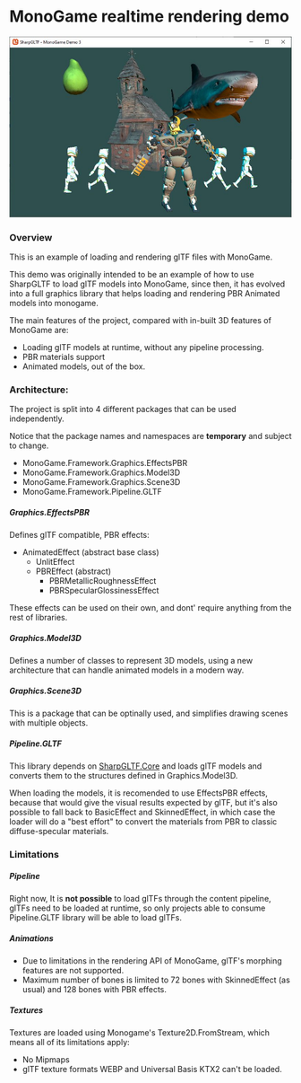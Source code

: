 ﻿# MonoGame realtime rendering demo

![MonoGame Demo](MonoGameDemoPBR.jpg)

### Overview

This is an example of loading and rendering glTF files with MonoGame.

This demo was originally intended to be an example of how to use SharpGLTF to load glTF models into MonoGame, since then, it has evolved into a full graphics library that helps loading and rendering PBR Animated models into monogame.

The main features of the project, compared with in-built 3D features of MonoGame are:

- Loading glTF models at runtime, without any pipeline processing.
- PBR materials support
- Animated models, out of the box.


### Architecture:

The project is split into 4 different packages that can be used independently.

Notice that the package names and namespaces are **temporary** and subject to change.

- MonoGame.Framework.Graphics.EffectsPBR
- MonoGame.Framework.Graphics.Model3D
- MonoGame.Framework.Graphics.Scene3D
- MonoGame.Framework.Pipeline.GLTF

##### Graphics.EffectsPBR

Defines glTF compatible, PBR effects:

- AnimatedEffect (abstract base class)
  - UnlitEffect
  - PBREffect (abstract)
    - PBRMetallicRoughnessEffect
    - PBRSpecularGlossinessEffect

These effects can be used on their own, and dont' require anything from the rest of libraries.

##### Graphics.Model3D

Defines a number of classes to represent 3D models, using a new architecture that can handle
animated models in a modern way.

##### Graphics.Scene3D

This is a package that can be optinally used, and simplifies drawing scenes with multiple objects.

##### Pipeline.GLTF

This library depends on [SharpGLTF.Core](https://www.nuget.org/packages/SharpGLTF.Core) and loads
glTF models and converts them to the structures defined in Graphics.Model3D.

When loading the models, it is recomended to use EffectsPBR effects, because that would give
the visual results expected by glTF, but it's also possible to fall back to BasicEffect and
SkinnedEffect, in which case the loader will do a "best effort" to convert the materials from
PBR to classic diffuse-specular materials.

### Limitations

##### Pipeline

Right now, It is **not possible** to load glTFs through the content pipeline, glTFs need to be loaded
at runtime, so only projects able to consume Pipeline.GLTF library will be able to load glTFs.

##### Animations

- Due to limitations in the rendering API of MonoGame, glTF's morphing features are not supported.
- Maximum number of bones is limited to 72 bones with SkinnedEffect (as usual) and 128 bones with PBR effects.

##### Textures

Textures are loaded using Monogame's Texture2D.FromStream, which means all of its limitations apply:
- No Mipmaps
- glTF texture formats WEBP and Universal Basis KTX2 can't be loaded.
